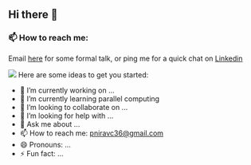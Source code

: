 ## Hi there 👋

### 📫 How to reach me:

<p>Email <a href="mailto:pniravc36@gmail.com">here</a> for some formal talk, or ping me for a quick chat on <a href="https://www.linkedin.com/in/nirav-pansuriya-8a4777136/" target="_blank">Linkedin</a>
</p>
<img src='https://github-readme-stats.vercel.app/api?username=niravpansuriya&&show_icons=true&title_color=000000&icon_color=000000&text_color=000000&bg_color=ffffff'/>
<!--
**niravpansuriya/niravpansuriya** is a ✨ _special_ ✨ repository because its `README.md` (this file) appears on your GitHub profile.
-->
Here are some ideas to get you started:

- 🔭 I’m currently working on ...
- 🌱 I’m currently learning parallel computing
- 👯 I’m looking to collaborate on ...
- 🤔 I’m looking for help with ...
- 💬 Ask me about ...
- 📫 How to reach me: pniravc36@gmail.com
- 😄 Pronouns: ...
- ⚡ Fun fact: ...
  
